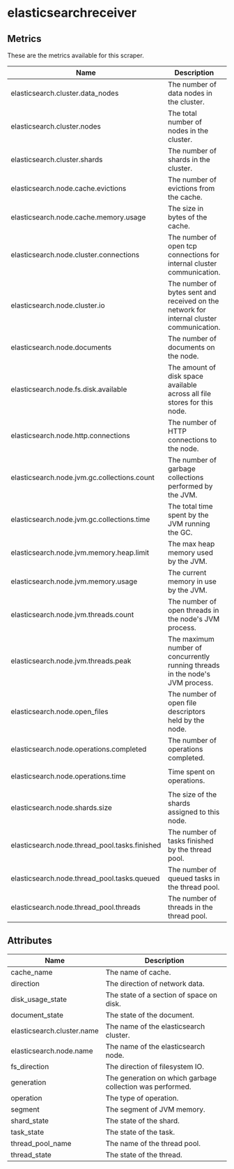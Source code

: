[comment]: <> (Code generated by mdatagen. DO NOT EDIT.)

# elasticsearchreceiver

## Metrics

These are the metrics available for this scraper.

| Name | Description | Unit | Type | Attributes |
| ---- | ----------- | ---- | ---- | ---------- |
| elasticsearch.cluster.data_nodes | The number of data nodes in the cluster. | {nodes} | Sum(Int) | <ul> </ul> |
| elasticsearch.cluster.nodes | The total number of nodes in the cluster. | {nodes} | Sum(Int) | <ul> </ul> |
| elasticsearch.cluster.shards | The number of shards in the cluster. | {shards} | Sum(Int) | <ul> <li>shard_state</li> </ul> |
| elasticsearch.node.cache.evictions | The number of evictions from the cache. | {evictions} | Sum(Int) | <ul> <li>cache_name</li> </ul> |
| elasticsearch.node.cache.memory.usage | The size in bytes of the cache. | By | Sum(Int) | <ul> <li>cache_name</li> </ul> |
| elasticsearch.node.cluster.connections | The number of open tcp connections for internal cluster communication. | {connections} | Sum(Int) | <ul> </ul> |
| elasticsearch.node.cluster.io | The number of bytes sent and received on the network for internal cluster communication. | By | Sum(Int) | <ul> <li>direction</li> </ul> |
| elasticsearch.node.documents | The number of documents on the node. | {documents} | Sum(Int) | <ul> <li>document_state</li> </ul> |
| elasticsearch.node.fs.disk.available | The amount of disk space available across all file stores for this node. | By | Sum(Int) | <ul> </ul> |
| elasticsearch.node.http.connections | The number of HTTP connections to the node. | {connections} | Sum(Int) | <ul> </ul> |
| elasticsearch.node.jvm.gc.collections.count | The number of garbage collections performed by the JVM. | {collections} | Sum(Int) | <ul> <li>generation</li> </ul> |
| elasticsearch.node.jvm.gc.collections.time | The total time spent by the JVM running the GC. | ms | Sum(Int) | <ul> <li>generation</li> </ul> |
| elasticsearch.node.jvm.memory.heap.limit | The max heap memory used by the JVM. | By | Gauge(Int) | <ul> </ul> |
| elasticsearch.node.jvm.memory.usage | The current memory in use by the JVM. | By | Sum(Int) | <ul> <li>segment</li> </ul> |
| elasticsearch.node.jvm.threads.count | The number of open threads in the node's JVM process. | {threads} | Sum(Int) | <ul> </ul> |
| elasticsearch.node.jvm.threads.peak | The maximum number of concurrently running threads in the node's JVM process. | {threads} | Gauge(Int) | <ul> </ul> |
| elasticsearch.node.open_files | The number of open file descriptors held by the node. | {files} | Sum(Int) | <ul> </ul> |
| elasticsearch.node.operations.completed | The number of operations completed. | {operations} | Sum(Int) | <ul> <li>operation</li> </ul> |
| elasticsearch.node.operations.time | Time spent on operations. | ms | Sum(Int) | <ul> <li>operation</li> </ul> |
| elasticsearch.node.shards.size | The size of the shards assigned to this node. | By | Sum(Int) | <ul> </ul> |
| elasticsearch.node.thread_pool.tasks.finished | The number of tasks finished by the thread pool. | {tasks} | Sum(Int) | <ul> <li>thread_pool_name</li> <li>task_state</li> </ul> |
| elasticsearch.node.thread_pool.tasks.queued | The number of queued tasks in the thread pool. | {tasks} | Sum(Int) | <ul> <li>thread_pool_name</li> </ul> |
| elasticsearch.node.thread_pool.threads | The number of threads in the thread pool. | {threads} | Sum(Int) | <ul> <li>thread_state</li> </ul> |

## Attributes

| Name | Description |
| ---- | ----------- |
| cache_name | The name of cache. |
| direction | The direction of network data. |
| disk_usage_state | The state of a section of space on disk. |
| document_state | The state of the document. |
| elasticsearch.cluster.name | The name of the elasticsearch cluster. |
| elasticsearch.node.name | The name of the elasticsearch node. |
| fs_direction | The direction of filesystem IO. |
| generation | The generation on which garbage collection was performed. |
| operation | The type of operation. |
| segment | The segment of JVM memory. |
| shard_state | The state of the shard. |
| task_state | The state of the task. |
| thread_pool_name | The name of the thread pool. |
| thread_state | The state of the thread. |
